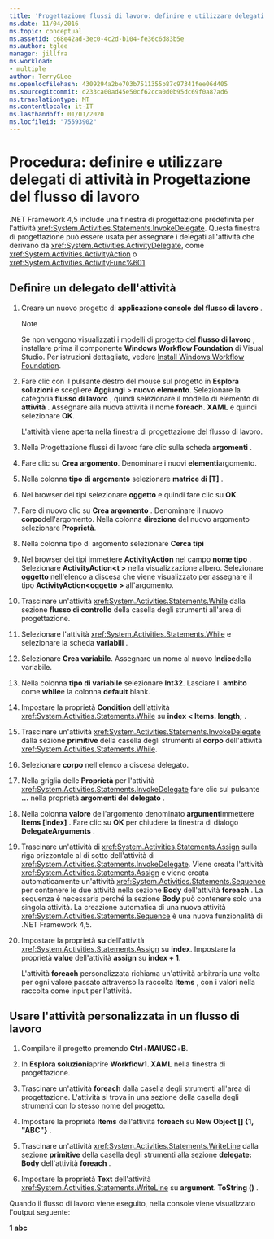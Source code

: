 ```yaml
---
title: 'Progettazione flussi di lavoro: definire e utilizzare delegati di attività'
ms.date: 11/04/2016
ms.topic: conceptual
ms.assetid: c68e42ad-3ec0-4c2d-b104-fe36c6d83b5e
ms.author: tglee
manager: jillfra
ms.workload:
- multiple
author: TerryGLee
ms.openlocfilehash: 4309294a2be703b7511355b87c97341fee06d405
ms.sourcegitcommit: d233ca00ad45e50cf62cca0d0b95dc69f0a87ad6
ms.translationtype: MT
ms.contentlocale: it-IT
ms.lasthandoff: 01/01/2020
ms.locfileid: "75593902"
---
```

# <a name="how-to-define-and-consume-activity-delegates-in-the-workflow-designer"></a>Procedura: definire e utilizzare delegati di attività in Progettazione del flusso di lavoro

.NET Framework 4,5 include una finestra di progettazione predefinita per l'attività <xref:System.Activities.Statements.InvokeDelegate>. Questa finestra di progettazione può essere usata per assegnare i delegati all'attività che derivano da <xref:System.Activities.ActivityDelegate>, come <xref:System.Activities.ActivityAction> o <xref:System.Activities.ActivityFunc%601>.

## <a name="define-an-activity-delegate"></a>Definire un delegato dell'attività

1. Creare un nuovo progetto di **applicazione console del flusso di lavoro** .

   > [!NOTE]
   > Se non vengono visualizzati i modelli di progetto del **flusso di lavoro** , installare prima il componente **Windows Workflow Foundation** di Visual Studio. Per istruzioni dettagliate, vedere [Install Windows Workflow Foundation](developing-applications-with-the-workflow-designer.md#install-windows-workflow-foundation).

3. Fare clic con il pulsante destro del mouse sul progetto in **Esplora soluzioni** e scegliere **Aggiungi** > **nuovo elemento**. Selezionare la categoria **flusso di lavoro** , quindi selezionare il modello di elemento di **attività** . Assegnare alla nuova attività il nome **foreach. XAML** e quindi selezionare **OK**.

   L'attività viene aperta nella finestra di progettazione del flusso di lavoro.

4. Nella Progettazione flussi di lavoro fare clic sulla scheda **argomenti** .

5. Fare clic su **Crea argomento**. Denominare i nuovi **elementi**argomento.

6. Nella colonna **tipo di argomento** selezionare **matrice di [T]** .

7. Nel browser dei tipi selezionare **oggetto** e quindi fare clic su **OK**.

8. Fare di nuovo clic su **Crea argomento** . Denominare il nuovo **corpo**dell'argomento. Nella colonna **direzione** del nuovo argomento selezionare **Proprietà**.

9. Nella colonna tipo di argomento selezionare **Cerca tipi**

10. Nel browser dei tipi immettere **ActivityAction** nel campo **nome tipo** . Selezionare **ActivityAction\<t >** nella visualizzazione albero. Selezionare **oggetto** nell'elenco a discesa che viene visualizzato per assegnare il tipo **ActivityAction\<oggetto >** all'argomento.

11. Trascinare un'attività <xref:System.Activities.Statements.While> dalla sezione **flusso di controllo** della casella degli strumenti all'area di progettazione.

12. Selezionare l'attività <xref:System.Activities.Statements.While> e selezionare la scheda **variabili** .

13. Selezionare **Crea variabile**. Assegnare un nome al nuovo **Indice**della variabile.

14. Nella colonna **tipo di variabile** selezionare **Int32**. Lasciare l' **ambito** come **while**e la colonna **default** blank.

15. Impostare la proprietà **Condition** dell'attività <xref:System.Activities.Statements.While> su **index < Items. length;** .

16. Trascinare un'attività <xref:System.Activities.Statements.InvokeDelegate> dalla sezione **primitive** della casella degli strumenti al **corpo** dell'attività <xref:System.Activities.Statements.While>.

17. Selezionare **corpo** nell'elenco a discesa delegato.

18. Nella griglia delle **Proprietà** per l'attività <xref:System.Activities.Statements.InvokeDelegate> fare clic sul pulsante **...** nella proprietà **argomenti del delegato** .

19. Nella colonna **valore** dell'argomento denominato **argument**immettere **Items [index]** . Fare clic su **OK** per chiudere la finestra di dialogo **DelegateArguments** .

20. Trascinare un'attività di <xref:System.Activities.Statements.Assign> sulla riga orizzontale al di sotto dell'attività di <xref:System.Activities.Statements.InvokeDelegate>. Viene creata l'attività <xref:System.Activities.Statements.Assign> e viene creata automaticamente un'attività <xref:System.Activities.Statements.Sequence> per contenere le due attività nella sezione **Body** dell'attività **foreach** . La sequenza è necessaria perché la sezione **Body** può contenere solo una singola attività. La creazione automatica di una nuova attività <xref:System.Activities.Statements.Sequence> è una nuova funzionalità di .NET Framework 4,5.

21. Impostare la proprietà **su** dell'attività <xref:System.Activities.Statements.Assign> su **index**. Impostare la proprietà **value** dell'attività **assign** su **index + 1**.

    L'attività **foreach** personalizzata richiama un'attività arbitraria una volta per ogni valore passato attraverso la raccolta **Items** , con i valori nella raccolta come input per l'attività.

## <a name="use-the-custom-activity-in-a-workflow"></a>Usare l'attività personalizzata in un flusso di lavoro

1. Compilare il progetto premendo **Ctrl**+**MAIUSC**+**B**.

2. In **Esplora soluzioni**aprire **Workflow1. XAML** nella finestra di progettazione.

3. Trascinare un'attività **foreach** dalla casella degli strumenti all'area di progettazione. L'attività si trova in una sezione della casella degli strumenti con lo stesso nome del progetto.

4. Impostare la proprietà **Items** dell'attività **foreach** su **New Object [] {1, "ABC"}** .

5. Trascinare un'attività <xref:System.Activities.Statements.WriteLine> dalla sezione **primitive** della casella degli strumenti alla sezione **delegate: Body** dell'attività **foreach** .

6. Impostare la proprietà **Text** dell'attività <xref:System.Activities.Statements.WriteLine> su **argument. ToString ()** .

Quando il flusso di lavoro viene eseguito, nella console viene visualizzato l'output seguente:

**1**
**abc**
